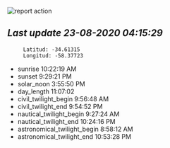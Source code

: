 ![report action](https://github.com/matiasz8/actions-for-reports/workflows/report%20action/badge.svg?branch=develop) 


## *****Last update 23-08-2020 04:15:29*****



		 Latitud: -34.61315
		 Longitud: -58.37723

 - sunrise 	 10:22:19 AM
 - sunset 	 9:29:21 PM
 - solar_noon 	 3:55:50 PM
 - day_length 	 11:07:02
 - civil_twilight_begin 	 9:56:48 AM
 - civil_twilight_end 	 9:54:52 PM
 - nautical_twilight_begin 	 9:27:24 AM
 - nautical_twilight_end 	 10:24:16 PM
 - astronomical_twilight_begin 	 8:58:12 AM
 - astronomical_twilight_end 	 10:53:28 PM
